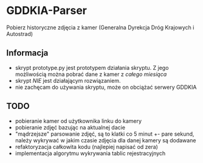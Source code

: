 # GDDKIA-Parser
Pobierz historyczne zdjęcia z kamer (Generalna Dyrekcja Dróg Krajowych i Autostrad)

## Informacja

* skrypt prototype.py jest prototypem działania skryptu. Z jego możliwością można pobrać dane z kamer z *całego miesiąca* 
* skrypt *NIE* jest działającym rozwiązaniem.
* nie zachęcam do używania skryptu, może on obciążać serwery GDDKIA

## TODO
* pobieranie kamer od użytkownika linku do kamery
* pobieranie zdjęć bazując na aktualnej dacie
* "mądrzejsze" parsowanie zdjęć, są to klatki co 5 minut +- pare sekund, należy wykrywać w jakim czasie zdjęcia dla
danej kamery są dodawane
* refaktoryzacja całkowita kodu (najlepiej napisać od zera)
* implementacja algorytmu wykrywania tablic rejestracyjnych  